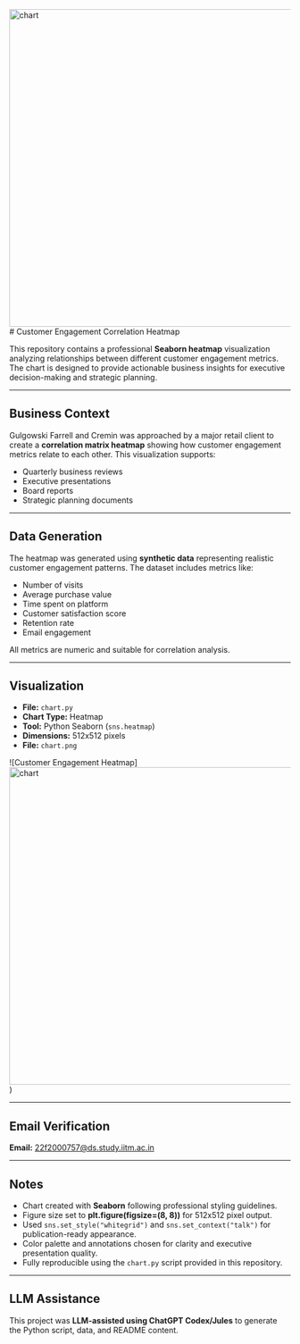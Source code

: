 <img width="606" height="569" alt="chart" src="https://github.com/user-attachments/assets/9d26b1d2-c763-47a8-9a85-71f782b24670" />
# Customer Engagement Correlation Heatmap

This repository contains a professional **Seaborn heatmap** visualization analyzing relationships between different customer engagement metrics. The chart is designed to provide actionable business insights for executive decision-making and strategic planning.

---

## Business Context

Gulgowski Farrell and Cremin was approached by a major retail client to create a **correlation matrix heatmap** showing how customer engagement metrics relate to each other. This visualization supports:

- Quarterly business reviews
- Executive presentations
- Board reports
- Strategic planning documents

---

## Data Generation

The heatmap was generated using **synthetic data** representing realistic customer engagement patterns. The dataset includes metrics like:

- Number of visits
- Average purchase value
- Time spent on platform
- Customer satisfaction score
- Retention rate
- Email engagement

All metrics are numeric and suitable for correlation analysis.

---

## Visualization
- **File:** `chart.py`
- **Chart Type:** Heatmap  
- **Tool:** Python Seaborn (`sns.heatmap`)  
- **Dimensions:** 512x512 pixels  
- **File:** `chart.png`  

![Customer Engagement Heatmap]<img width="606" height="569" alt="chart" src="https://github.com/user-attachments/assets/9d26b1d2-c763-47a8-9a85-71f782b24670" />)


---

## Email Verification

**Email:** 22f2000757@ds.study.iitm.ac.in

---

## Notes

- Chart created with **Seaborn** following professional styling guidelines.  
- Figure size set to **plt.figure(figsize=(8, 8))** for 512x512 pixel output.  
- Used `sns.set_style("whitegrid")` and `sns.set_context("talk")` for publication-ready appearance.  
- Color palette and annotations chosen for clarity and executive presentation quality.  
- Fully reproducible using the `chart.py` script provided in this repository.

---

## LLM Assistance

This project was **LLM-assisted using ChatGPT Codex/Jules** to generate the Python script, data, and README content.
